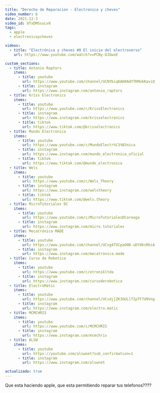 ```yaml
---
title: "Derecho de Reparacion - Electronica y cheves"
video_number: 6
date: 2021-12-3
video_id: bTxDMSsuLv8
tags:
  - apple
  - electronicaycheves

videos:
  - title: "Electrónica y cheves #8 El inicio del electroverso"
    url: https://www.youtube.com/watch?v=PCNy-OJbwxE

custom_sections:
  - title: Antonio Raptors
    items:
      - title: youtube
        url: https://www.youtube.com/channel/UCNYbiq6AH8AdYTKMokKaviQ
      - title: instagram
        url: https://www.instagram.com/antonio_raptors
  - title: Kriss Electronics
    items:
      - title: youtube
        url: https://www.youtube.com/c/KrissElectronics
      - title: instagram
        url: https://www.instagram.com/krisselectronics
      - title: tiktok
        url: https://www.tiktok.com/@krisselectronics
  - title: Mundo Electronica
    items:
      - title: youtube
        url: https://www.youtube.com/c/MundoElectr%C3%B3nica
      - title: instagram
        url: https://www.instagram.com/mundo_electronica_oficial
      - title: tiktok
        url: https://www.tiktok.com/@mundo_electronica
  - title: Wels
    items:
      - title: youtube
        url: https://www.youtube.com/c/Wels_Theory
      - title: instagram
        url: https://www.instagram.com/welstheory
      - title: tiktok
        url: https://www.tiktok.com/@wels.theory
  - title: MicroTutoriales DC
    items:
      - title: youtube
        url: https://www.youtube.com/c/MicroTutorialesDCareaga
      - title: instagram
        url: https://www.instagram.com/micro.tutoriales
  - title: Mecatrónica MADE
    items:
      - title: youtube
        url: https://www.youtube.com/channel/UCxg4TXCpaO0D-uDt0ksRbiA
      - title: instagram
        url: https://www.instagram.com/mecatronica.made
  - title: Curso de Robotica
    items:
      - title: youtube
        url: https://www.youtube.com/c/etronikltda
      - title: instagram
        url: https://www.instagram.com/cursoderobotica
  - title: ElectroMatic
    items:
      - title: youtube
        url: https://www.youtube.com/channel/UCsdjjZK3OULlfIpTF7d9Vng
      - title: instagram
        url: https://www.instagram.com/electro.matic
  - title: MCMCHRIS
    items:
      - title: youtube
        url: https://www.youtube.com/c/MCMCHRIS
      - title: instagram
        url: https://www.instagram.com/mcmchris
  - title: ALSW
    items:
      - title: youtube
        url: https://youtube.com/alswnet?sub_confirmation=1
      - title: instagram
        url: https://www.instagram.com/alswnet

actualizado: true
---
```


Que esta haciendo apple, que esta permitiendo reparar tus telefonos????
